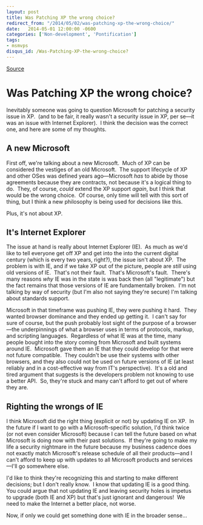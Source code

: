 ```yaml
---
layout: post
title: Was Patching XP the wrong choice?
redirect_from: "/2014/05/02/was-patching-xp-the-wrong-choice/"
date:   2014-05-01 12:00:00 -0600
categories: ['Non-development', 'Pontification']
tags:
- msmvps
disqus_id: /Was-Patching-XP-the-wrong-choice?
---
```

[Source](http://pr-blog.azurewebsites.net/2014/05/02/was-patching-xp-the-wrong-choice/ "Permalink to Was Patching XP the wrong choice?")

# Was Patching XP the wrong choice?

Inevitably someone was going to question Microsoft for patching a security issue in XP.  (and to be fair, it really wasn't a security issue in XP, per se—it was an issue with Internet Explorer).  I think the decision was the correct one, and here are some of my thoughts.

## A new Microsoft

First off, we're talking about a new Microsoft.  Much of XP can be considered the vestiges of an old Microsoft.  The support lifecycle of XP and other OSes was defined years ago—Microsoft *has* to abide by those agreements because they are contracts, not because it's a logical thing to do.  They, of course, *could* extend the XP support *again*, but I think that would be the wrong choice.  Of course, only time will tell with this sort of thing, but I think a new philosophy is being used for decisions like this.

Plus, it's not about XP.

## It's Internet Explorer

The issue at hand is really about Internet Explorer (IE).  As much as we'd like to tell everyone get off XP and get into the into the current digital century (which is every two years, right?), the issue isn't about XP.  The problem is with IE, and if we take XP out of the picture, people are *still* using old versions of IE.  That's not their fault.  That's Microsoft's fault.  There's many reasons *why* IE was in the state is was back then (all "legitimate") but the fact remains that those versions of IE are fundamentally broken.  I'm not talking by way of security (but I'm also not saying they're secure) I'm talking about standards support.

Microsoft in that timeframe was pushing IE, they were pushing it hard.  They wanted browser dominance and they ended up getting it.  I can't say for sure of course, but the push probably lost sight of the purpose of a browser—the underpinnings of what a browser uses in terms of protocols, markup, and scripting languages.  Regardless of what IE was at the time, many people bought into the story coming from Microsoft and built systems around IE.  Microsoft gave them an IE that they could develop for that were not future compatible.  They couldn't be use their systems with other browsers, and they also could not be used on future versions of IE (at least reliably and in a cost-effective way from IT's perspective).  It's a old and tired argument that suggests is the developers problem not knowing to use a better API.  So, they're stuck and many can't afford to get out of where they are.

## Righting the wrongs of IE

I think Microsoft did the right thing (explicit or not) by updating IE on XP.  In the future if I want to go with a Microsoft-specific solution, I'd think twice (or not even consider Microsoft) because I can tell the future based on what Microsoft is doing now with their past solutions.  If they're going to make my life a security nightmare in the future because my business cadence does not exactly match Microsoft's release schedule of all their products—and I can't afford to keep up with updates to all Microsoft products and services—I'll go somewhere else.

I'd like to think they're recognizing this and starting to make different decisions; but I don't really know.  I know that updating IE is a good thing.  You could argue that not updating IE and leaving security holes is impetus to upgrade (both IE and XP) but that's just ignorant and dangerous!  We need to make the Internet a better place, not worse.

Now, if only we could get something done with IE in the broader sense…

